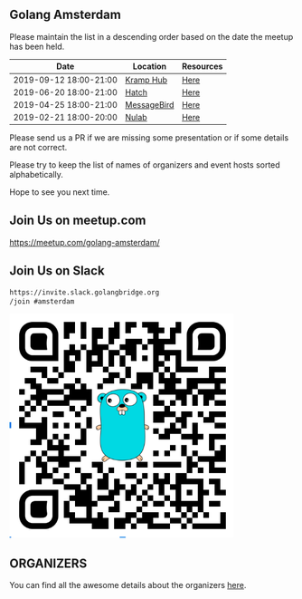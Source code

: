 Golang Amsterdam
----------------

Please maintain the list in a descending order based on the date the meetup has been held.

| Date                   | Location                    | Resources                           |
|------------------------|-----------------------------|-------------------------------------|
| 2019-09-12 18:00-21:00 | [Kramp Hub](https://kramphub.com)  | [Here](2019-09-12@kramphub/README.md)  |
| 2019-06-20 18:00-21:00 | [Hatch](https://hatchstudio.co/)  | [Here](2019-06-20@hatch/README.md)  |
| 2019-04-25 18:00-21:00 | [MessageBird](https://www.messagebird.com)  | [Here](2019-04-25@messagebird/README.md)  |
| 2019-02-21 18:00-20:00 | [Nulab](https://nulab.com)  | [Here](2019-02-21@nulab/README.md)  |


Please send us a PR if we are missing some presentation or if some details are not correct.

Please try to keep the list of names of organizers and event hosts sorted alphabetically.

Hope to see you next time.

Join Us on meetup.com
---------------------

https://meetup.com/golang-amsterdam/

Join Us on Slack
-----------------

```
https://invite.slack.golangbridge.org
/join #amsterdam
```

![Join Us](qr.png?raw=true "QR Code")

ORGANIZERS
----------

You can find all the awesome details about the organizers [here](ORGANIZERS).
